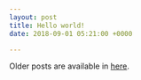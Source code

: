 ```yaml
---
layout: post
title: Hello world!
date: 2018-09-01 05:21:00 +0000

---
```

Older posts are available in [here](http://aa1874.rf.gd/blog).